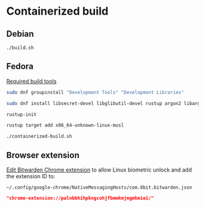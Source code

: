 # Containerized build

## Debian

`./build.sh`

## Fedora

[Required build tools](https://contributing.bitwarden.com/getting-started/clients/desktop/)

```bash
sudo dnf groupinstall "Development Tools" "Development Libraries"

sudo dnf install libsecret-devel libglibutil-devel rustup argon2 libargon2-devel gcc-c++ libxcrypt-compat

rustup-init

rustup target add x86_64-unknown-linux-musl
```

`./containerized-build.sh`

## Browser extension

[Edit Bitwarden Chrome extension](https://github.com/quexten/clients/pull/3) to allow Linux biometric unlock and add the extension ID to:

`~/.config/google-chrome/NativeMessagingHosts/com.8bit.bitwarden.json`

```json
"chrome-extension://palnbbhihpkngcohjfbmmkmjmgmkmiei/"
```
